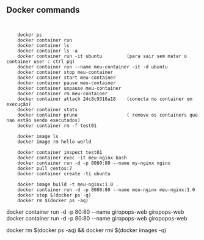 ## Docker commands

```  ``` 

``` 
    docker ps 
    docker container run
    docker container ls 
    docker container ls -a
    docker container run -it ubuntu         (para sair sem matar o container user : ctrl pq)
    docker container run --name meu-container -it -d ubuntu  
    docker container stop meu-container
    docker container start meu-container
    docker container pause meu-container
    docker container unpause meu-container
    docker container rm meu-container
    docker container attach 24c8c9316a18    (conecta no container em execução)
    docker container stats
    docker container prune                  ( remove os containers que nao estão sendo executados)
    docker container rm -f test01
    
    docker image ls
    docker image rm hello-world
    
    docker container inspect test01
    docker container exec -it meu-nginx bash
    docker container run -d -p 8080:80 --name my-nginx nginx
    docker pull centos:7
    docker container create -ti ubuntu

    docker image build -t meu-nginx:1.0 .
    docker container run -d -p 8080:80 --name meu-nginx meu-nginx:1.0
    docker stop $(docker ps -q)
    docker rm $(docker ps -aq)
``` 


docker container run -d -p 80:80 --name giropops-web giropops-web
docker container run -d -p 80:80 --name giropops-web giropopos-web

docker rm $(docker ps -aq) && docker rmi $(docker images -q)
